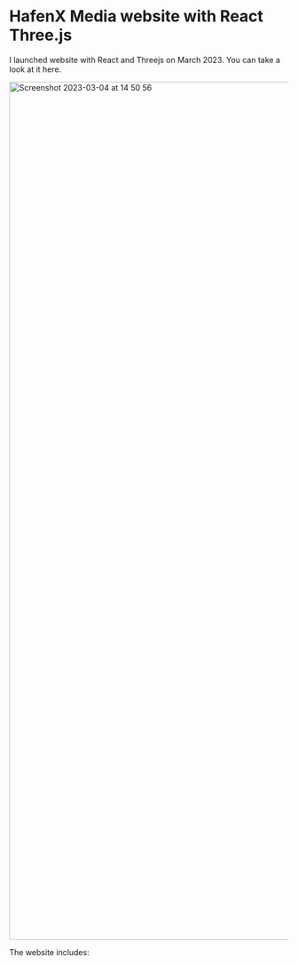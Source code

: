 # HafenX Media website with React Three.js

I launched website with React and Threejs on March 2023. You can take a look at it here.


<img width="1545" alt="Screenshot 2023-03-04 at 14 50 56" src="https://user-images.githubusercontent.com/77645494/222906206-56116443-2353-46ea-9dd3-4c500fc26558.png">

The website includes:



